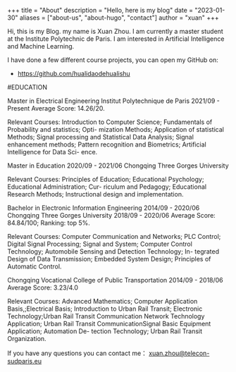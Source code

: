 +++
title = "About"
description = "Hello, here is my blog"
date = "2023-01-30"
aliases = ["about-us", "about-hugo", "contact"]
author = "xuan"
+++

Hi, this is my Blog. my name is Xuan Zhou. I am currently a master student at the Institute Polytechnic de Paris. I am interested in Artificial Intelligence and Machine Learning.

I have done a few different course projects, you can open my GitHub on:

* https://github.com/hualidaodehualishu


#EDUCATION

Master in Electrical Engineering Institut Polytechnique de Paris 
   2021/09 - Present
   Average Score: 14.26/20.
   

 Relevant Courses: Introduction to Computer Science; Fundamentals of Probability and statistics; Opti- mization Methods; Application of statistical Methods; Signal processing and Statistical Data Analysis; Signal enhancement methods; Pattern recognition and Biometrics; Artificial Intelligence for Data Sci- ence.
 
Master in Education 2020/09 - 2021/06
   Chongqing Three Gorges University

Relevant Courses: Principles of Education; Educational Psychology; Educational Administration; Cur- riculum and Pedagogy; Educational Research Methods; Instructional design and implementation.

Bachelor in Electronic Information Engineering 2014/09 - 2020/06 
Chongqing Three Gorges University 2018/09 - 2020/06 Average Score: 84.84/100; Ranking: top 5%.

Relevant Courses: Computer Communication and Networks; PLC Control; Digital Signal Processing; Signal and System; Computer Control Technology; Automobile Sensing and Detection Technology; In- tegrated Design of Data Transmission; Embedded System Design; Principles of Automatic Control.

Chongqing Vocational College of Public Transportation 
   2014/09 - 2018/06
Average Score: 3.23/4.0

Relevant Courses: Advanced Mathematics; Computer Application Basis,;Electrical Basis; Introduction to Urban Rail Transit; Electronic Technology;Urban Rail Transit Communication Network Technology Application; Urban Rail Transit CommunicationSignal Basic Equipment Application; Automation De- tection Technology; Urban Rail Transit Organization.


If you have any questions you can contact me：
xuan.zhou@telecon-sudparis.eu
